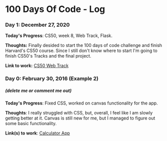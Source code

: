 # 100 Days Of Code - Log

### Day 1: December 27, 2020 

**Today's Progress**: CS50, week 8, Web Track, Flask.

**Thoughts:** Finally desided to start the 100 days of code challenge and finish Harvard's CS50 course. Since I still don't know where to start I'm going to finish CS50's Tracks and the final project.

**Link to work:** [CS50 Web Track](https://cs50.harvard.edu/x/2020/tracks/web/)

### Day 0: February 30, 2016 (Example 2)
##### (delete me or comment me out)

**Today's Progress**: Fixed CSS, worked on canvas functionality for the app.

**Thoughts**: I really struggled with CSS, but, overall, I feel like I am slowly getting better at it. Canvas is still new for me, but I managed to figure out some basic functionality.

**Link(s) to work**: [Calculator App](http://www.example.com)



